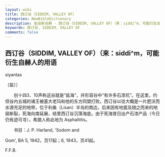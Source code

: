 ```yaml
---
layout: wiki
title: 西订谷（SIDDIM, VALLEY OF）
categories: NewBibleDictionary
description: 圣经新词典 - 西订谷（SIDDIM, VALLEY OF）（来：siddi^m，可能衍生自赫人的用语 siyantas 〔盐〕）
keywords: 西订谷, SIDDIM, VALLEY OF
comments: false
---
```


## 西订谷（SIDDIM, VALLEY OF）（来：siddi^m，可能衍生自赫人的用语

siyantas

〔盐〕）

　　创十四3、10声称这谷就是“盐海”，并形容谷中“有许多石漆坑”。在这里，约但谷内五城的诸王被基大老玛和他的东方同盟打败。西订谷以往大概是一片肥沃而水源充足的地带，位于利桑（Lisan）半岛的南边，后来因有地震及随之而来的地层断裂，死海向南延展，结里西订谷沉落海底。由于死海昔日出产石漆产品（今日仍有迹可寻），希腊人称此地为 Asphaltitis。

　　书目：J. P. Harland, 'Sodom and

Gom', BA 5, 1942，页17起；6, 1943，页41起。

F.F.B.









